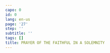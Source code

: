 ```yaml
---
capo: 0
id: 0
lang: en-us
page: '27'
step: ''
subtitle: ''
tags: []
title: PRAYER OF THE FAITHFUL IN A SOLEMNITY
---
```

